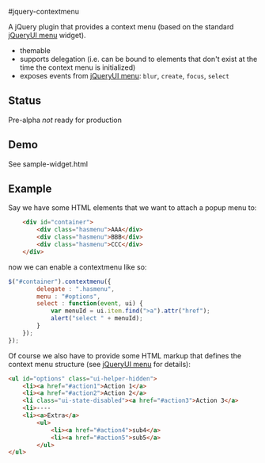 #jquery-contextmenu

A jQuery plugin that provides a context menu (based on the standard [jQueryUI menu] widget).

  * themable
  * supports delegation (i.e. can be bound to elements that don't exist at the
    time the context menu is initialized)
  * exposes events from [jQueryUI menu]: `blur`, `create`, `focus`, `select`


## Status
Pre-alpha *not* ready for production

## Demo

See sample-widget.html


## Example

Say we have some HTML elements that we want to attach a popup menu to:

```html
    <div id="container">
        <div class="hasmenu">AAA</div>
        <div class="hasmenu">BBB</div>
        <div class="hasmenu">CCC</div>
    </div>
```


now we can enable a contextmenu like so:
 
```js
$("#container").contextmenu({
        delegate : ".hasmenu",
        menu : "#options",
        select : function(event, ui) {
            var menuId = ui.item.find(">a").attr("href");
            alert("select " + menuId);
        }
    });
});
```

Of course we also have to provide some HTML markup that defines the context menu 
structure (see [jQueryUI menu] for details):

```html
<ul id="options" class="ui-helper-hidden">
    <li><a href="#action1">Action 1</a>
    <li><a href="#action2">Action 2</a>
    <li class="ui-state-disabled"><a href="#action3">Action 3</a>
    <li>----
    <li><a>Extra</a>
        <ul>
            <li><a href="#action4">sub4</a>
            <li><a href="#action5">sub5</a>
        </ul>
</ul>
```


[jQueryUI menu]: http://jqueryui.com/menu/
